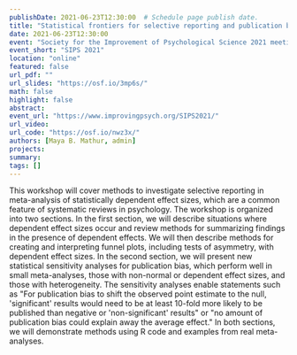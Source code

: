 ```yaml
---
publishDate: 2021-06-23T12:30:00  # Schedule page publish date.
title: "Statistical frontiers for selective reporting and publication bias"
date: 2021-06-23T12:30:00
event: "Society for the Improvement of Psychological Science 2021 meeting"
event_short: "SIPS 2021"
location: "online"
featured: false
url_pdf: ""
url_slides: "https://osf.io/3mp6s/"
math: false
highlight: false
abstract: 
event_url: "https://www.improvingpsych.org/SIPS2021/"
url_video: 
url_code: "https://osf.io/nwz3x/"
authors: [Maya B. Mathur, admin]
projects: 
summary: 
tags: []
---
```


This workshop will cover methods to investigate selective reporting in meta-analysis of statistically dependent effect sizes, which are a common feature of systematic reviews in psychology. The workshop is organized into two sections. In the first section, we will describe situations where dependent effect sizes occur and review methods for summarizing findings in the presence of dependent effects. We will then describe methods for creating and interpreting funnel plots, including tests of asymmetry, with dependent effect sizes. In the second section, we will present new statistical sensitivity analyses for publication bias, which perform well in small meta-analyses, those with non-normal or dependent effect sizes, and those with heterogeneity. The sensitivity analyses enable statements such as "For publication bias to shift the observed point estimate to the null, 'significant' results would need to be at least 10-fold more likely to be published than negative or 'non-significant' results" or "no amount of publication bias could explain away the average effect." In both sections, we will demonstrate methods using R code and examples from real meta-analyses.
